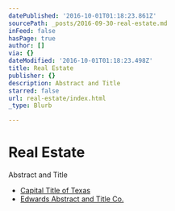 ```yaml
---
datePublished: '2016-10-01T01:18:23.861Z'
sourcePath: _posts/2016-09-30-real-estate.md
inFeed: false
hasPage: true
author: []
via: {}
dateModified: '2016-10-01T01:18:23.498Z'
title: Real Estate
publisher: {}
description: Abstract and Title
starred: false
url: real-estate/index.html
_type: Blurb

---
```

# Real Estate

Abstract and Title

* [Capital Title of Texas][0]
* [Edwards Abstract and Title Co.][1]

[0]: http://ctot.com/ "Capital Title of Texas"
[1]: http://www.edwards-titleco.com/ "Edwards Abstract & Title Co."
